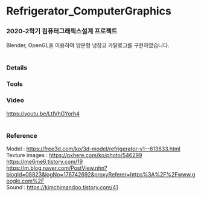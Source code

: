 # Refrigerator_ComputerGraphics
### 2020-2학기 컴퓨터그래픽스설계 프로젝트
Blender, OpenGL을 이용하여 양문형 냉장고 카탈로그를 구현하였습니다.
<br><br>

### Details

### Tools

### Video
https://youtu.be/LtIVhGYorh4 <br>
<br>
### Reference
Model : https://free3d.com/ko/3d-model/refrigerator-v1--613633.html<br>
Texture images :
https://pxhere.com/ko/photo/546299 <br> https://me6me6.tistory.com/19 <br> https://m.blog.naver.com/PostView.nhn?blogId=08823&logNo=176742692&proxyReferer=https%3A%2F%2Fwww.google.com%2F
<br>
Sound : https://kimchimandoo.tistory.com/41
<br>
